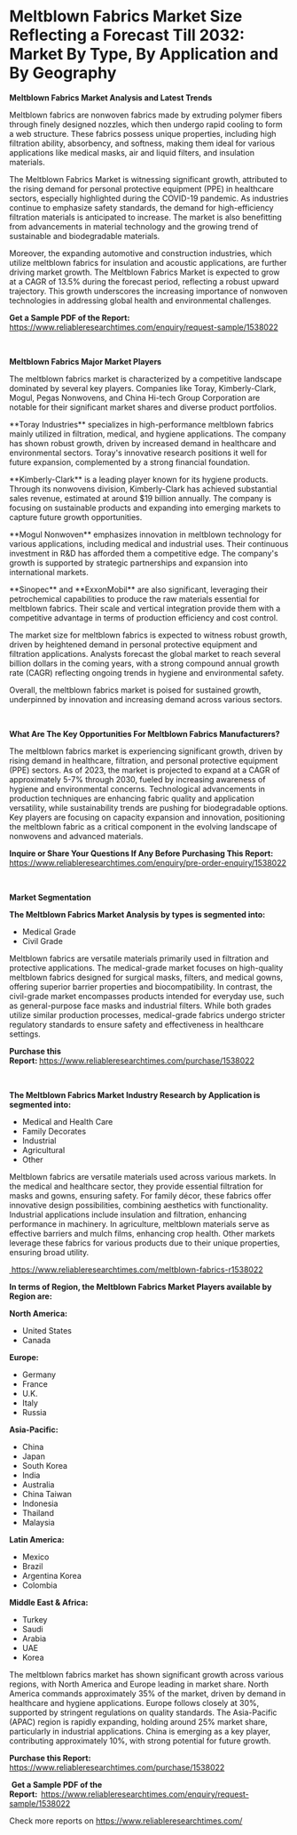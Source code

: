 <p><h1>Meltblown Fabrics Market Size Reflecting a Forecast Till 2032: Market By Type, By Application and By Geography</h1></p><p><strong>Meltblown Fabrics Market Analysis and Latest Trends</strong></p>
<p><p>Meltblown fabrics are nonwoven fabrics made by extruding polymer fibers through finely designed nozzles, which then undergo rapid cooling to form a web structure. These fabrics possess unique properties, including high filtration ability, absorbency, and softness, making them ideal for various applications like medical masks, air and liquid filters, and insulation materials.</p><p>The Meltblown Fabrics Market is witnessing significant growth, attributed to the rising demand for personal protective equipment (PPE) in healthcare sectors, especially highlighted during the COVID-19 pandemic. As industries continue to emphasize safety standards, the demand for high-efficiency filtration materials is anticipated to increase. The market is also benefitting from advancements in material technology and the growing trend of sustainable and biodegradable materials.</p><p>Moreover, the expanding automotive and construction industries, which utilize meltblown fabrics for insulation and acoustic applications, are further driving market growth. The Meltblown Fabrics Market is expected to grow at a CAGR of 13.5% during the forecast period, reflecting a robust upward trajectory. This growth underscores the increasing importance of nonwoven technologies in addressing global health and environmental challenges.</p></p>
<p><strong>Get a Sample PDF of the Report:&nbsp;</strong> <a href="https://www.reliableresearchtimes.com/enquiry/request-sample/1538022?utm_campaign=2989&utm_medium=2&utm_source=Github&utm_content=ia&utm_term=01042025&utm_id=meltblown-fabrics">https://www.reliableresearchtimes.com/enquiry/request-sample/1538022</a></p>
<p>&nbsp;</p>
<p><strong>Meltblown Fabrics Major Market Players</strong></p>
<p><p>The meltblown fabrics market is characterized by a competitive landscape dominated by several key players. Companies like Toray, Kimberly-Clark, Mogul, Pegas Nonwovens, and China Hi-tech Group Corporation are notable for their significant market shares and diverse product portfolios.</p><p>**Toray Industries** specializes in high-performance meltblown fabrics mainly utilized in filtration, medical, and hygiene applications. The company has shown robust growth, driven by increased demand in healthcare and environmental sectors. Toray's innovative research positions it well for future expansion, complemented by a strong financial foundation.</p><p>**Kimberly-Clark** is a leading player known for its hygiene products. Through its nonwovens division, Kimberly-Clark has achieved substantial sales revenue, estimated at around $19 billion annually. The company is focusing on sustainable products and expanding into emerging markets to capture future growth opportunities.</p><p>**Mogul Nonwoven** emphasizes innovation in meltblown technology for various applications, including medical and industrial uses. Their continuous investment in R&D has afforded them a competitive edge. The company's growth is supported by strategic partnerships and expansion into international markets. </p><p>**Sinopec** and **ExxonMobil** are also significant, leveraging their petrochemical capabilities to produce the raw materials essential for meltblown fabrics. Their scale and vertical integration provide them with a competitive advantage in terms of production efficiency and cost control.</p><p>The market size for meltblown fabrics is expected to witness robust growth, driven by heightened demand in personal protective equipment and filtration applications. Analysts forecast the global market to reach several billion dollars in the coming years, with a strong compound annual growth rate (CAGR) reflecting ongoing trends in hygiene and environmental safety. </p><p>Overall, the meltblown fabrics market is poised for sustained growth, underpinned by innovation and increasing demand across various sectors.</p></p>
<p>&nbsp;</p>
<p><strong>What Are The Key Opportunities For Meltblown Fabrics Manufacturers?</strong></p>
<p><p>The meltblown fabrics market is experiencing significant growth, driven by rising demand in healthcare, filtration, and personal protective equipment (PPE) sectors. As of 2023, the market is projected to expand at a CAGR of approximately 5-7% through 2030, fueled by increasing awareness of hygiene and environmental concerns. Technological advancements in production techniques are enhancing fabric quality and application versatility, while sustainability trends are pushing for biodegradable options. Key players are focusing on capacity expansion and innovation, positioning the meltblown fabric as a critical component in the evolving landscape of nonwovens and advanced materials.</p></p>
<p><strong>Inquire or Share Your Questions If Any Before Purchasing This Report:</strong> <a href="https://www.reliableresearchtimes.com/enquiry/pre-order-enquiry/1538022?utm_campaign=2989&utm_medium=2&utm_source=Github&utm_content=ia&utm_term=01042025&utm_id=meltblown-fabrics">https://www.reliableresearchtimes.com/enquiry/pre-order-enquiry/1538022</a></p>
<p>&nbsp;</p>
<p><strong>Market Segmentation</strong></p>
<p><strong>The Meltblown Fabrics Market Analysis by types is segmented into:</strong></p>
<p><ul><li>Medical Grade</li><li>Civil Grade</li></ul></p>
<p><p>Meltblown fabrics are versatile materials primarily used in filtration and protective applications. The medical-grade market focuses on high-quality meltblown fabrics designed for surgical masks, filters, and medical gowns, offering superior barrier properties and biocompatibility. In contrast, the civil-grade market encompasses products intended for everyday use, such as general-purpose face masks and industrial filters. While both grades utilize similar production processes, medical-grade fabrics undergo stricter regulatory standards to ensure safety and effectiveness in healthcare settings.</p></p>
<p><strong>Purchase this Report:&nbsp;</strong><a href="https://www.reliableresearchtimes.com/purchase/1538022?utm_campaign=2989&utm_medium=2&utm_source=Github&utm_content=ia&utm_term=01042025&utm_id=meltblown-fabrics">https://www.reliableresearchtimes.com/purchase/1538022</a></p>
<p>&nbsp;</p>
<p><strong>The Meltblown Fabrics Market Industry Research by Application is segmented into:</strong></p>
<p><ul><li>Medical and Health Care</li><li>Family Decorates</li><li>Industrial</li><li>Agricultural</li><li>Other</li></ul></p>
<p><p>Meltblown fabrics are versatile materials used across various markets. In the medical and healthcare sector, they provide essential filtration for masks and gowns, ensuring safety. For family décor, these fabrics offer innovative design possibilities, combining aesthetics with functionality. Industrial applications include insulation and filtration, enhancing performance in machinery. In agriculture, meltblown materials serve as effective barriers and mulch films, enhancing crop health. Other markets leverage these fabrics for various products due to their unique properties, ensuring broad utility.</p></p>
<p><a href="https://www.reliableresearchtimes.com/meltblown-fabrics-r1538022?utm_campaign=2989&utm_medium=2&utm_source=Github&utm_content=ia&utm_term=01042025&utm_id=meltblown-fabrics">&nbsp;https://www.reliableresearchtimes.com/meltblown-fabrics-r1538022</a></p>
<p><strong>In terms of Region, the Meltblown Fabrics Market Players available by Region are:</strong></p>
<p>
    <p> <strong> North America: </strong>
        <ul>
            <li>United States</li>
            <li>Canada</li>
        </ul>
        </p> 
    <p> <strong> Europe: </strong>
        <ul>
            <li>Germany</li>
            <li>France</li>
            <li>U.K.</li>
            <li>Italy</li>
            <li>Russia</li>
        </ul>
        </p> 
    <p> <strong> Asia-Pacific: </strong>
        <ul>
            <li>China</li>
            <li>Japan</li>
            <li>South Korea</li>
            <li>India</li>
            <li>Australia</li>
            <li>China Taiwan</li>
            <li>Indonesia</li>
            <li>Thailand</li>
            <li>Malaysia</li>
        </ul>
        </p> 
    <p> <strong> Latin America: </strong>
        <ul>
            <li>Mexico</li>
            <li>Brazil</li>
            <li>Argentina Korea</li>
            <li>Colombia</li>
        </ul>
        </p> 
    <p> <strong> Middle East & Africa: </strong>
        <ul>
            <li>Turkey</li>
            <li>Saudi</li>
            <li>Arabia</li>
            <li>UAE</li>
            <li>Korea</li>
        </ul>
    </p>
    </p>
<p><p>The meltblown fabrics market has shown significant growth across various regions, with North America and Europe leading in market share. North America commands approximately 35% of the market, driven by demand in healthcare and hygiene applications. Europe follows closely at 30%, supported by stringent regulations on quality standards. The Asia-Pacific (APAC) region is rapidly expanding, holding around 25% market share, particularly in industrial applications. China is emerging as a key player, contributing approximately 10%, with strong potential for future growth.</p></p>
<p><strong>Purchase this Report: </strong><a href="https://www.reliableresearchtimes.com/purchase/1538022?utm_campaign=2989&utm_medium=2&utm_source=Github&utm_content=ia&utm_term=01042025&utm_id=meltblown-fabrics">https://www.reliableresearchtimes.com/purchase/1538022</a></p>
<p>&nbsp;<strong>Get a Sample PDF of the Report:&nbsp;&nbsp;</strong><a href="https://www.reliableresearchtimes.com/enquiry/request-sample/1538022?utm_campaign=2989&utm_medium=2&utm_source=Github&utm_content=ia&utm_term=01042025&utm_id=meltblown-fabrics">https://www.reliableresearchtimes.com/enquiry/request-sample/1538022</a></p>
<p><strong></strong></p>
<p>Check more reports on <a href="https://www.reliableresearchtimes.com/?utm_campaign=2989&utm_medium=2&utm_source=Github&utm_content=ia&utm_term=01042025&utm_id=meltblown-fabrics">https://www.reliableresearchtimes.com/</a></p>
